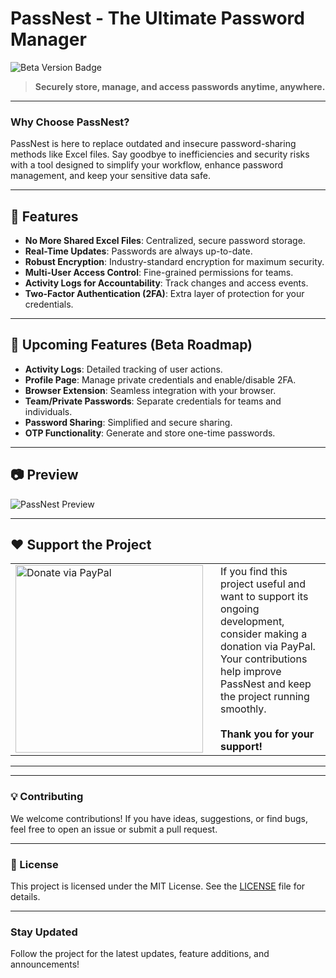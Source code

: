 # PassNest - The Ultimate Password Manager

![Beta Version Badge](https://img.shields.io/badge/Version-BETA-orange?style=for-the-badge)

> **Securely store, manage, and access passwords anytime, anywhere.**

---

### Why Choose PassNest?
PassNest is here to replace outdated and insecure password-sharing methods like Excel files. Say goodbye to inefficiencies and security risks with a tool designed to simplify your workflow, enhance password management, and keep your sensitive data safe.

---

## 🚀 Features
- **No More Shared Excel Files**: Centralized, secure password storage.
- **Real-Time Updates**: Passwords are always up-to-date.
- **Robust Encryption**: Industry-standard encryption for maximum security.
- **Multi-User Access Control**: Fine-grained permissions for teams.
- **Activity Logs for Accountability**: Track changes and access events.
- **Two-Factor Authentication (2FA)**: Extra layer of protection for your credentials.

---

## 🔧 Upcoming Features (Beta Roadmap)
- **Activity Logs**: Detailed tracking of user actions.
- **Profile Page**: Manage private credentials and enable/disable 2FA.
- **Browser Extension**: Seamless integration with your browser.
- **Team/Private Passwords**: Separate credentials for teams and individuals.
- **Password Sharing**: Simplified and secure sharing.
- **OTP Functionality**: Generate and store one-time passwords.

---

## 📷 Preview
![PassNest Preview](https://github.com/user-attachments/assets/f8075bef-75d7-407b-aeb2-a98c46dc7490)

---

## ❤️ Support the Project

<table>
  <tr>
    <td>
      <a href="https://paypal.me/aftechro?country.x=IE&locale.x=en_US">
        <img src="https://github.com/user-attachments/assets/f3582f15-36b3-4e05-bfbf-93275cfcc6ec" alt="Donate via PayPal" width="300"/>
      </a>
    </td>
    <td style="padding-left: 20px;">
      If you find this project useful and want to support its ongoing development, consider making a donation via PayPal. Your contributions help improve PassNest and keep the project running smoothly.
      <br><br>
      <strong>Thank you for your support!</strong>
    </td>
  </tr>
</table>

---


---

### 💡 Contributing
We welcome contributions! If you have ideas, suggestions, or find bugs, feel free to open an issue or submit a pull request.

---

### 📄 License
This project is licensed under the MIT License. See the [LICENSE](LICENSE) file for details.

---

### Stay Updated
Follow the project for the latest updates, feature additions, and announcements!
